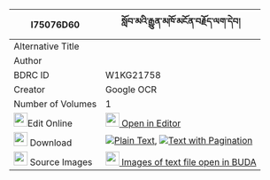 |I75076D60|སློབ་མའི་རྒྱུན་མཁོ་མངོན་བརྗོད་ལག་དེབ། 
| --- | --- 
|Alternative Title |
|Author | 
|BDRC ID | W1KG21758
|Creator | Google OCR
|Number of Volumes| 1
|<img width="25" src="https://img.icons8.com/color/25/000000/edit-property.png">Edit Online| [<img width="25" src="https://avatars.githubusercontent.com/u/45091458?s=200&v=4"> Open in Editor](http://editor.openpecha.org/I75076D60)
|<img width="25" src="https://img.icons8.com/fluent/48/000000/download-2.png"/>  Download | [![](https://img.icons8.com/color/20/000000/txt.png)Plain Text](https://github.com/Openpecha/I75076D60/releases/download/v2/lobma_i_gyunkho_ngonjo_lakdeb_plain_I75076D60.zip), [![](https://img.icons8.com/color/20/000000/txt.png)Text with Pagination](https://github.com/Openpecha/I75076D60/releases/download/v2/lobma_i_gyunkho_ngonjo_lakdeb_pages_I75076D60.zip)
|<img width="25" src="https://img.icons8.com/plasticine/100/000000/pictures-folder.png"/>  Source Images | [<img width="25" src="https://library.bdrc.io/icons/BUDA-small.svg"> Images of text file open in BUDA](https://library.bdrc.io/show/bdr:W1KG21758)